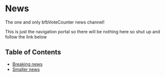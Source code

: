 # News
The one and only bfbVoteCounter news channel! 

This is just the navigation portal so there will be nothing here so shut up and follow the link below

## Table of Contents
- [Breaking news](./news/breaking)
- [Smaller news](./news/corkboard)
